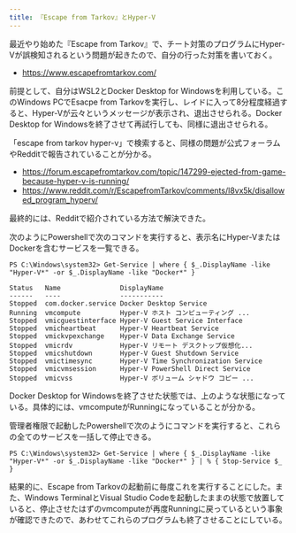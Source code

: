 ```yaml
---
title: 『Escape from Tarkov』とHyper-V
---
```


最近やり始めた『Escape from Tarkov』で、チート対策のプログラムにHyper-Vが誤検知されるという問題が起きたので、自分の行った対策を書いておく。

- https://www.escapefromtarkov.com/

前提として、自分はWSL2とDocker Desktop for Windowsを利用している。このWindows PCでEsacpe from Tarkovを実行し、レイドに入って8分程度経過すると、Hyper-Vが云々というメッセージが表示され、退出させられる。Docker Desktop for Windowsを終了させて再試行しても、同様に退出させられる。

「escape from tarkov hyper-v」で検索すると、同様の問題が公式フォーラムやRedditで報告されていることが分かる。

- https://forum.escapefromtarkov.com/topic/147299-ejected-from-game-because-hyper-v-is-running/
- https://www.reddit.com/r/EscapefromTarkov/comments/l8vx5k/disallowed_program_hyperv/

最終的には、Redditで紹介されている方法で解決できた。

次のようにPowershellで次のコマンドを実行すると、表示名にHyper-VまたはDockerを含むサービスを一覧できる。

```
PS C:\Windows\system32> Get-Service | where { $_.DisplayName -like "Hyper-V*" -or $_.DisplayName -like "Docker*" }

Status   Name               DisplayName
------   ----               -----------
Stopped  com.docker.service Docker Desktop Service
Running  vmcompute          Hyper-V ホスト コンピューティング ...
Stopped  vmicguestinterface Hyper-V Guest Service Interface
Stopped  vmicheartbeat      Hyper-V Heartbeat Service
Stopped  vmickvpexchange    Hyper-V Data Exchange Service
Stopped  vmicrdv            Hyper-V リモート デスクトップ仮想化...
Stopped  vmicshutdown       Hyper-V Guest Shutdown Service
Stopped  vmictimesync       Hyper-V Time Synchronization Service
Stopped  vmicvmsession      Hyper-V PowerShell Direct Service
Stopped  vmicvss            Hyper-V ボリューム シャドウ コピー ...
```

Docker Desktop for Windowsを終了させた状態では、上のような状態になっている。具体的には、vmcomputeがRunningになっていることが分かる。

管理者権限で起動したPowershellで次のようにコマンドを実行すると、これらの全てのサービスを一括して停止できる。

```
PS C:\Windows\system32> Get-Service | where { $_.DisplayName -like "Hyper-V*" -or $_.DisplayName -like "Docker*" } | % { Stop-Service $_ }
```

結果的に、Escape from Tarkovの起動前に毎度これを実行することにした。また、Windows TerminalとVisual Studio Codeを起動したままの状態で放置していると、停止させたはずのvmcomputeが再度Runningに戻っているという事象が確認できたので、あわせてこれらのプログラムも終了させることにしている。
